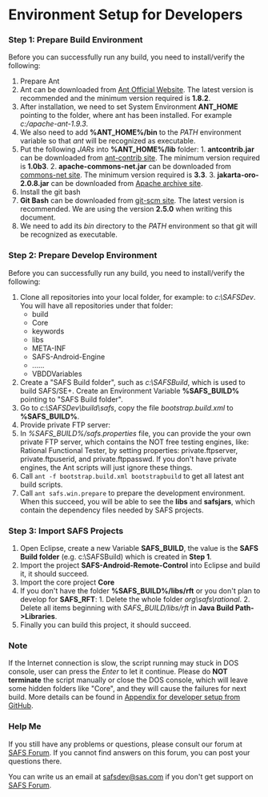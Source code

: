 ﻿# Environment Setup for Developers

### Step 1: Prepare Build Environment
Before you can successfully run any build, you need to install/verify the following:

1. Prepare Ant
  1. Ant can be downloaded from [Ant Official Website](http://ant.apache.org/). The latest version is recommended and the minimum version required is **1.8.2**.
  2. After installation, we need to set System Environment **ANT_HOME** pointing to the folder, where ant has been installed. For example *c:/apache-ant-1.9.3*.
  3. We also need to add **%ANT_HOME%/bin** to the *PATH* environment variable so that *ant* will be recognized as executable.
  4. Put the following *JARs* into **%ANT_HOME%/lib** folder:
    1. **antcontrib.jar** can be downloaded from [ant-contrib site](http://sourceforge.net/projects/ant-contrib/files/ant-contrib/). The minimum version required is **1.0b3**.
	2. **apache-commons-net.jar** can be downloaded from [commons-net site](https://commons.apache.org/proper/commons-net/). The minimum version required is **3.3**.
	3. **jakarta-oro-2.0.8.jar** can be downloaded from [Apache archive site](https://archive.apache.org/dist/jakarta/oro/).
2. Install the git bash 
  1. **Git Bash** can be downloaded from [git-scm site](https://git-scm.com/downloads). The latest version is recommended. We are using the version **2.5.0** when writing this document.
  2. We need to add its *bin* directory to the *PATH* environment so that git will be recognized as executable.


### Step 2: Prepare Develop Environment
Before you can successfully run any build, you need to install/verify the following:

1. Clone all repositories into your local folder, for example: to *c:\SAFSDev*. You will have all repositories under that folder:
   - build
   - Core
   - keywords
   - libs
   - META-INF
   - SAFS-Android-Engine
   - ......
   - VBDDVariables
2. Create a "SAFS Build folder", such as *c:\SAFSBuild*, which is used to build SAFS/SE+. Create an Environment Variable **%SAFS_BUILD%** pointing to "SAFS Build folder".
3. Go to *c:\SAFSDev\build\safs*, copy the file *bootstrap.build.xml* to **%SAFS_BUILD%**.
4. Provide private FTP server:
  1. In *%SAFS_BUILD%/safs.properties* file, you can provide the your own private FTP server, which contains the NOT free testing engines, like: Rational Functional Tester, by setting properties: private.ftpserver, private.ftpuserid, and private.ftppasswd. If you don't have private engines, the Ant scripts will just ignore these things.
5. Call ```ant -f bootstrap.build.xml bootstrapbuild``` to get all latest ant build scripts.
6. Call ```ant safs.win.prepare``` to prepare the development environment. When this succeed, you will be able to see the **libs** and **safsjars**, which contain the dependency files
   needed by SAFS projects.


### Step 3: Import SAFS Projects
1. Open Eclipse, create a new Variable **SAFS_BUILD**, the value is the **SAFS Build folder** (e.g. c:\SAFSBuild) which is created in **Step 1**.
2. Import the project **SAFS-Android-Remote-Control** into Eclipse and build it, it should succeed.
3. Import the core project **Core**
  1. If you don't have the folder **%SAFS_BUILD%/libs/rft** or you don't plan to develop for **SAFS_RFT**:
    1. Delete the whole folder *org\safs\rational*.
    2. Delete all items beginning with *SAFS_BUILD/libs/rft* in **Java Build Path->Libraries**.
  2. Finally you can build this project, it should succeed.


### Note
If the Internet connection is slow, the script running may stuck in DOS console, user can press the *Enter* to let it continue. Please do **NOT terminate** the script manually or close the DOS console, which will leave some hidden folders like "Core", and they will cause the failures for next build. More details can be found in [Appendix for developer setup from GitHub](http://safsdev.freeforums.net/thread/20/appendix-developer-setup-github).


### Help Me
If you still have any problems or questions, please consult our forum at [SAFS Forum](http://safsdev.freeforums.net/). If you cannot find answers on this forum, you can post your questions there.

You can write us an email at safsdev@sas.com if you don't get support on [SAFS Forum](http://safsdev.freeforums.net/).
